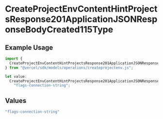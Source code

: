 # CreateProjectEnvContentHintProjectsResponse201ApplicationJSONResponseBodyCreated115Type

## Example Usage

```typescript
import {
  CreateProjectEnvContentHintProjectsResponse201ApplicationJSONResponseBodyCreated115Type,
} from "@vercel/sdk/models/operations/createprojectenv.js";

let value:
  CreateProjectEnvContentHintProjectsResponse201ApplicationJSONResponseBodyCreated115Type =
    "flags-connection-string";
```

## Values

```typescript
"flags-connection-string"
```
